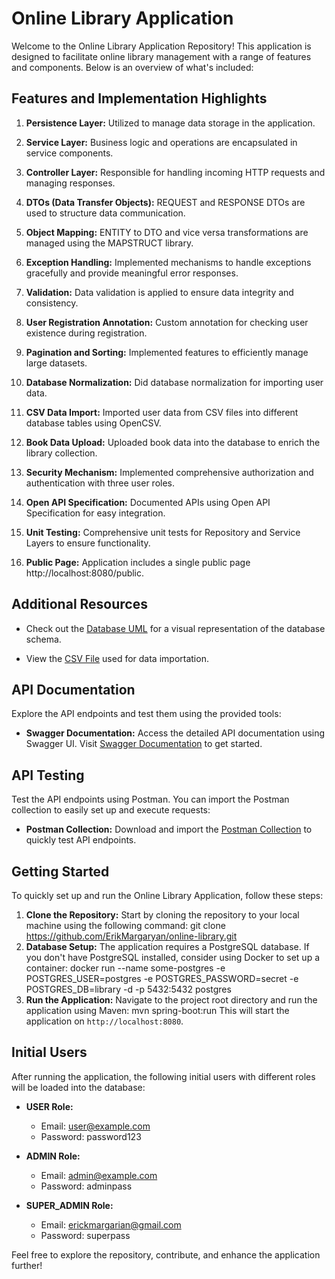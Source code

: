 # Online Library Application

Welcome to the Online Library Application Repository! This application is designed to facilitate online library management with a range of features and components. Below is an overview of what's included:

## Features and Implementation Highlights

1. **Persistence Layer:** Utilized to manage data storage in the application.

2. **Service Layer:** Business logic and operations are encapsulated in service components.

3. **Controller Layer:** Responsible for handling incoming HTTP requests and managing responses.

4. **DTOs (Data Transfer Objects):** REQUEST and RESPONSE DTOs are used to structure data communication.

5. **Object Mapping:** ENTITY to DTO and vice versa transformations are managed using the MAPSTRUCT library.

6. **Exception Handling:** Implemented mechanisms to handle exceptions gracefully and provide meaningful error responses.

7. **Validation:** Data validation is applied to ensure data integrity and consistency.

8. **User Registration Annotation:** Custom annotation for checking user existence during registration.

9. **Pagination and Sorting:** Implemented features to efficiently manage large datasets.

10. **Database Normalization:** Did database normalization for importing user data.

11. **CSV Data Import:** Imported user data from CSV files into different database tables using OpenCSV.

12. **Book Data Upload:** Uploaded book data into the database to enrich the library collection.

13. **Security Mechanism:** Implemented comprehensive authorization and authentication with three user roles.

14. **Open API Specification:** Documented APIs using Open API Specification for easy integration.

15. **Unit Testing:** Comprehensive unit tests for Repository and Service Layers to ensure functionality.

16. **Public Page:** Application includes a single public page http://localhost:8080/public.

## Additional Resources

- Check out the [Database UML](https://github.com/ErikMargaryan/online-library/blob/master/online-library-diagram.uml) for a visual representation of the database schema.

- View the [CSV File](https://github.com/ErikMargaryan/online-library/blob/master/data-tVJ5E-PoXliPdkzyzbeE0.csv) used for data importation.

## API Documentation

Explore the API endpoints and test them using the provided tools:

- **Swagger Documentation:** Access the detailed API documentation using Swagger UI. Visit [Swagger Documentation](http://localhost:8080/swagger-ui/index.html) to get started.

## API Testing

Test the API endpoints using Postman. You can import the Postman collection to easily set up and execute requests:

- **Postman Collection:** Download and import the [Postman Collection](https://erikmargaryan.postman.co/workspace/New-Team-Workspace~b9b7d285-db38-4fc6-abb8-14adaa0ce421/collection/14751799-768c0a90-5c1a-4f7d-8a2e-2b575ebdae7e?action=share&creator=14751799) to quickly test API endpoints.

## Getting Started

To quickly set up and run the Online Library Application, follow these steps:

1. **Clone the Repository:** Start by cloning the repository to your local machine using the following command:
   git clone https://github.com/ErikMargaryan/online-library.git
2. **Database Setup:** The application requires a PostgreSQL database. If you don't have PostgreSQL installed, consider using Docker to set up a container:
   docker run --name some-postgres -e POSTGRES_USER=postgres -e POSTGRES_PASSWORD=secret -e POSTGRES_DB=library -d -p 5432:5432 postgres
4. **Run the Application:** Navigate to the project root directory and run the application using Maven:
   mvn spring-boot:run
   This will start the application on `http://localhost:8080`.

## Initial Users

After running the application, the following initial users with different roles will be loaded into the database:

- **USER Role:**
    - Email: user@example.com
    - Password: password123

- **ADMIN Role:**
    - Email: admin@example.com
    - Password: adminpass

- **SUPER_ADMIN Role:**
    - Email: erickmargarian@gmail.com
    - Password: superpass
   
Feel free to explore the repository, contribute, and enhance the application further!
